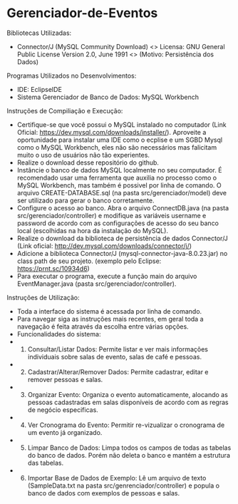 # Gerenciador-de-Eventos

Bibliotecas Utilizadas:
- Connector/J (MySQL Community Download) <> Licensa: GNU General Public License Version 2.0, June 1991 <> (Motivo: Persistência dos Dados)

Programas Utilizados no Desenvolvimentos:
- IDE: EclipseIDE
- Sistema Gerenciador de Banco de Dados: MySQL Workbench

Instruções de Compiliação e Execução:
- Certifique-se que você possui o MySQL instalado no computador (Link Oficial: https://dev.mysql.com/downloads/installer/). Aproveite a oportunidade para instalar uma IDE como o ecplise e um SGBD Mysql como o MySQL Workbench, eles não são necessários mas falicitam muito o uso de usuários não tão experientes.
- Realize o download desse repositório do github.
- Instâncie o banco de dados MySQL localmente no seu computador. É recomendado usar uma ferramenta que auxilia no processo como o MySQL Workbench, mas também é possivel por linha de comando. O arquivo CREATE-DATABASE.sql (na pasta src/gerenciador/model) deve ser utilizado para gerar o banco corretamente.
- Configure o acesso ao banco. Abra o arquivo ConnectDB.java (na pasta src/gerenciador/controller) e modifique as variáveis username e password de acordo com as configurações de acesso do seu banco local (escolhidas na hora da instalação do MySQL).
- Realize o download da biblioteca de persistência de dados Connector/J (Link oficial: http://dev.mysql.com/downloads/connector/j/)
- Adicione a biblioteca Connector/J (mysql-connector-java-8.0.23.jar) no class path de seu projeto. (exemplo pelo Eclipse: https://prnt.sc/10934d6)
- Para executar o programa, execute a função main do arquivo EventManager.java (pasta src/gerenciador/controller).

Instruções de Utilização:
- Toda a interface do sistema é acessada por linha de comando. 
- Para navegar siga as instruções mais recentes, em geral toda a navegação é feita através da escolha entre várias opções.
- Funcionalidades do sistema:
- 1) Consultar/Listar Dados: Permite listar e ver mais informações individuais sobre salas de evento, salas de café e pessoas.
- 2) Cadastrar/Alterar/Remover Dados: Permite cadastrar, editar e remover pessoas e salas.
- 3) Organizar Evento: Organiza o evento automaticamente, alocando as pessoas cadastradas em salas disponíveis de acordo com as regras de negócio especificas.
- 4) Ver Cronograma do Evento: Permitir re-vizualizar o cronograma de um evento já organizado.
- 5) Limpar Banco de Dados: Limpa todos os campos de todas as tabelas do banco de dados. Porém não deleta o banco e mantém a estrutura das tabelas.
- 6) Importar Base de Dados de Exemplo: Lê um arquivo de texto (SampleData.txt na pasta src/genrenciador/controller) e popula o banco de dados com exemplos de pessoas e salas.
